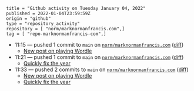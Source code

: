 ```
title = "Github activity on Tuesday January 04, 2022"
published = 2022-01-04T23:59:59Z
origin = "github"
type = "repository_activity"
repository = [ "norm/marknormanfrancis.com",]
tag = [ "repo-marknormanfrancis-com",]
```

* 11:15 — pushed 1 commit to `main` on [`norm/marknormanfrancis.com`](https://github.com/norm/marknormanfrancis.com) ([diff](https://github.com/norm/marknormanfrancis.com/compare/92243d5a020c63cca8764b825a3ebee666768b43..c021c66e51fa48ddce933ecd61d0ffb04ce84c23))
  * [New post on playing Wordle](https://github.com/norm/marknormanfrancis.com/commit/c021c66e51fa48ddce933ecd61d0ffb04ce84c23)
* 11:21 — pushed 1 commit to `main` on [`norm/marknormanfrancis.com`](https://github.com/norm/marknormanfrancis.com) ([diff](https://github.com/norm/marknormanfrancis.com/compare/c021c66e51fa48ddce933ecd61d0ffb04ce84c23..fc1214390b6524b937d008ef402fb11b4fb16fa2))
  * [Quickly fix the year](https://github.com/norm/marknormanfrancis.com/commit/fc1214390b6524b937d008ef402fb11b4fb16fa2)
* 11:33 — pushed 2 commits to `main` on [`norm/marknormanfrancis.com`](https://github.com/norm/marknormanfrancis.com) ([diff](https://github.com/norm/marknormanfrancis.com/compare/fc1214390b6524b937d008ef402fb11b4fb16fa2..8fb8bfc8ba78109a9f5a2f9e625235d1c8f72854))
  * [New post on playing Wordle](https://github.com/norm/marknormanfrancis.com/commit/19bb2136e7ce1fcfc6bde0d229dd7ed6c42eecaf)
  * [Quickly fix the year](https://github.com/norm/marknormanfrancis.com/commit/8fb8bfc8ba78109a9f5a2f9e625235d1c8f72854)
